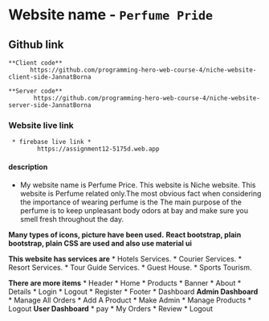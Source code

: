 # Website name  - `Perfume Pride`

## Github  link
    **Client code**
          https://github.com/programming-hero-web-course-4/niche-website-client-side-JannatBorna  

    **Server code** 
           https://github.com/programming-hero-web-course-4/niche-website-server-side-JannatBorna

### Website live link 
     * firebase live link *
            https://assignment12-5175d.web.app
         


####  description
  * My website name is Perfume Price. This website is Niche website. This website is Perfume related only.The most obvious fact when considering the importance of wearing perfume is the The main purpose of the perfume is to keep unpleasant body odors at bay and make sure you smell fresh throughout the day.

  **Many types of icons, picture have been used.** 
  **React bootstrap, plain bootstrap, plain CSS are used and also use material ui**

  **This website has services are**
        * Hotels Services.
        * Courier Services.
        * Resort Services.
        * Tour Guide Services.
        * Guest House.
        * Sports Tourism.


  **There are more items**
        * Header
        * Home
        * Products
        * Banner
        * About
        * Details
        * Login
        * Logout
        * Register
        * Footer
        * Dashboard
               **Admin Dashboard**
                    * Manage All Orders 
                    * Add A Product 
                    * Make Admin 
                    * Manage Products
                    * Logout
               **User Dashboard**
                    * pay 
                    * My Orders
                    * Review
                    * Logout
        
        
     








